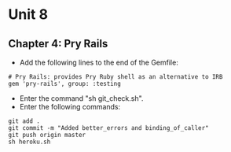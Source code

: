 # Unit 8
## Chapter 4: Pry Rails

* Add the following lines to the end of the Gemfile:
```
# Pry Rails: provides Pry Ruby shell as an alternative to IRB
gem 'pry-rails', group: :testing
```
* Enter the command "sh git_check.sh".
* Enter the following commands:
```
git add .
git commit -m "Added better_errors and binding_of_caller"
git push origin master
sh heroku.sh
```
